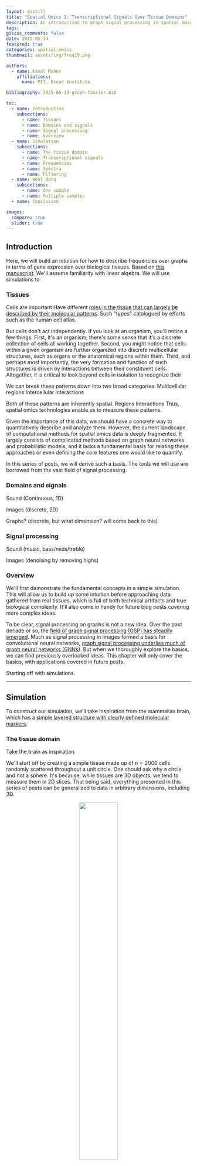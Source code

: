 ```yaml
---
layout: distill
title: "Spatial Omics I: Transcriptional Signals Over Tissue Domains"
description: An introduction to graph signal processing in spatial omics data
tags:
giscus_comments: false
date: 2025-05-14
featured: true
categories: spatial-omics
thumbnail: assets/img/freq10.png

authors:
  - name: Kamal Maher
    affiliations:
      name: MIT, Broad Institute

bibliography: 2025-05-18-graph-fourier.bib

toc:
  - name: Introduction
    subsections:
      - name: Tissues
      - name: Domains and signals
      - name: Signal processing
      - name: Overview
  - name: Simulation
    subsections:
      - name: The tissue domain
      - name: Transcriptional signals
      - name: Frequencies
      - name: Spectra
      - name: Filtering
  - name: Real data
    subsections:
      - name: One sample
      - name: Multiple samples
  - name: Conclusion

images:
  compare: true
  slider: true
---
```


<style>
  .slider-with-shadows {
    --default-handle-shadow: 0px 0px 5px rgba(0, 0, 0, 1);
    --divider-shadow: 0px 0px 5px rgba(0, 0, 0, 0.5);
  }
</style>


## Introduction

Here, we will build an intuition for how to describe frequencies over graphs in terms of gene expression over biological tissues.
Based on [this manuscript](/assets/pdf/harmonics.pdf).
We'll assume familiarity with linear algebra.
We will use simulations to


### Tissues

Cells are important
Have different [roles in the tissue that can largely be described by their molecular patterns](https://www.cell.com/cell-systems/fulltext/S2405-4712(18)30482-4).
Such "types" catalogued by efforts such as the human cell atlas.

But cells don't act independently.
If you look at an organism, you'll notice a few things.
First, it's an organism; there's some sense that it's a discrete collection of cells all working together.
Second, you might notice that cells within a given organism are further organized into discrete multicellular structures, such as organs or the anatomical regions within them.
Third, and perhaps most importantly, the very formation and function of such structures is driven by interactions between their constituent cells.
Altogether, it is critical to look beyond cells in isolation to recognize their 

We can break these patterns down into two broad categories.
Multicellular regions
Intercellular interactions

Both of these patterns are inherently spatial.
Regions
Interactions
Thus, spatial omics technologies enable us to measure these patterns.

Given the importance of this data, we should have a concrete way to quantitatively describe and analyze them.
However, the current landscape of computational methods for spatial omics data is deeply fragmented.
It largely consists of complicated methods based on graph neural networks and probabilistic models, and it lacks a fundamental basis for relating these approaches or even defining the core features one would like to quantify.

In this series of posts, we will derive such a basis.
The tools we will use are borrowed from the vast field of signal processing.


### Domains and signals

Sound (Continuous, 1D)

Images (discrete, 2D)

Graphs? (discrete, but what dimension? will come back to this)


### Signal processing

Sound (music, bass/mids/treble)

Images (denoising by removing highs)


### Overview

We'll first demonstrate the fundamental concepts in a simple simulation.
This will allow us to build up some intuition before approaching data gathered from real tissues, which is full of both technical artifacts and true biological complexity.
It'll also come in handy for future blog posts covering more complex ideas.

To be clear, signal processing on graphs is not a new idea.
Over the past decade or so, the [field of graph signal processing (GSP) has steadily emerged](https://arxiv.org/abs/2303.12211).
Much as signal processing in images formed a basis for convolutional neural networks, [graph signal processing underlies much of graph neural networks (GNNs)](https://arxiv.org/abs/1312.6203).
But when we thoroughly explore the basics, we can find previously overlooked ideas.
This chapter will only cover the basics, with applications covered in future posts.

Starting off with simulations.


---

## Simulation

To construct our simulation, we'll take inspiration from the mammalian brain, which has a [simple layered structure with clearly defined molecular markers](https://www.nature.com/articles/s41586-021-03705-x).


### The tissue domain

Take the brain as inspiration.

We'll start off by creating a simple tissue made up of $n=2000$ cells randomly scattered throughout a unit circle.
One should ask why a circle and not a sphere.
It's because, while tissues are 3D objects, we tend to measure them in 2D slices.
That being said, everything presented in this series of posts can be generalized to data in arbitrary dimensions, including 3D.

<figure style="text-align: center;">
  <img src="/assets/figures/fourier/tissue_domain.png"
       alt=""
       style="width:50%; display: block; margin: 0 auto;">
  <figcaption><strong>Figure 1:</strong> Cells arranged in a spatial graph to form a tissue domain. </figcaption>
</figure>

We can think of the tissue domain as an undirected graph over $n$ nodes, each of which represents a cell.
We could construct this graph in many ways, including connecting each cell to its k nearest physical neighbors.
Personally, I prefer using a Delaunay triangulation, as it creates a mesh that's embeddable in 2D, which respects my own visual intuition.
If you're optimistic, you might also believe that it [captures the mechanical forces present in biological tissues](https://pubmed.ncbi.nlm.nih.gov/20082148/).
After performing a Delaunay triangulation, we can zoom in to see that the cells are indeed connected to their spatial neighbors to form a 2D mesh.
These connections define the space within which we can hop from cell to cell.

Our graph can be represented by the symmetric adjacency matrix

$$
\mathbf{A} \in \{0,1\}^{n \times n}.
$$

Each entry $$\mathbf{A}_{ij}$$ is either $1$, which represents two cells that are spatially adjacent, or $0$, which represents two cells that are not adjacent.
While we could weight these edges based on physical distances between cells, we will instead stick to simple binary edges for simplicity.
We also will not consider self loops: $$\mathbf{A}_{ii} = 0$$.
The number of neighbors for cell $i$ -- the "degree" -- is given by $$d_i = \sum_j \mathbf{A}_{ij}$$.
These values are often consolidated into the diagonal degree matrix $\mathbf{D} = \operatorname{diag}(d_1, ..., d_n)$.
<!-- $$
\mathbf{D} =
\begin{bmatrix}
  d_{1} & & \\
  & \ddots & \\
  & & d_{n}
\end{bmatrix}
\in \mathbb{R}^{n \times n}.
$$ -->
Finally, we can introduce the Laplacian matrix

$$
\mathbf{L} = \mathbf{D} - \mathbf{A}
$$

We can think of the Laplacian as a slight modification of the adjacency matrix that's more closely related to the notion of frequency, as we will see below.
For convenience, we will instead consider the edge-normalized Laplacian $\mathbf{L} = \mathbf{I} - \mathbf{D}^{-\frac{1}{2}} \mathbf{A} \mathbf{D}^{-\frac{1}{2}}$, since it's eigenvalues have some nice properties that we will leverage later.

Note that the order of cells in these matrices is arbitrary.
It doesn't matter so long as it is consistent across all related vectors and matrices.

Now that we have a simulated tissue domain, we can create gene expression signals over it.


### Transcriptional signals

Some spatial cells that form layers (neurons), some non-spatial cells scattered throughout (glia, for the most part).

Ground truth region patterns.
Add different noise patterns to make multiple gene markers for each ground truth pattern.
One marker per pattern shown in Figure <>.

<figure style="text-align: center;">
  <img src="/assets/figures/fourier/simulation_lows.png"
       alt=""
       style="width:100%; display: block; margin: 0 auto;">
  <figcaption><strong>Figure 1:</strong> Schematic for simulating multicellular region patterns. </figcaption>
</figure>

On the other hand, spatial patterns also arise from interactions between cells.
For instance, two *neighboring* cells might interact when *one* expresses a ligand and *the other* expresses the corresponding receptor.
This would produce a mutually exclusive pattern between two genes: one associated with the ligand and the other associated with the receptor.
We can simulate this by

<figure style="text-align: center;">
  <img src="/assets/figures/fourier/simulation_highs.png"
       alt=""
       style="width:100%; display: block; margin: 0 auto;">
  <figcaption><strong>Figure 1:</strong> Schematic for simulating intercellular interaction patterns. </figcaption>
</figure>

Note that this simulation is not nearly as complex as a real biological tissue or the data measured from one.
That being said, it should at least provide a simple playground in which we can explore some fundamental quantitative concepts that we will later apply to real data.

A signal is a vector of values associated with each node in our graph.
In our case, we are interested in the amount that a given gene is expressed within each cell of a tissue.
We can collect all of these values into a list, yielding the vector $\mathbf{x} \in \mathbb{R}^n$, where $\mathbf{x}_i$ is the amount of gene $x$ expressed in cell $i$.
<!-- While the ordering of these values is generally arbitrary, it is critical that they follow the same ordering of cells used in the adjacency matrix and all other associated mathematical objects.
In other words, $\mathbf{A}_i$ (the row of values indicating neighbors of cell $i$) and $\mathbf{x}_i$ (the amount of gene $x$ expressed in cell $i$) are talking about the same cell $i$. -->
We can further collect all of these gene signals into the matrix

$$
\mathbf{X} = [\mathbf{x}_1 | ... | \mathbf{x}_g] \in \mathbb{R}^{n \times g},
$$

where $g$ is the number of genes measured.
This is the "cell-by-gene matrix", the [fundamental data structure underlying all of single-cell omics](https://cellxgene.cziscience.com/).

Now that we've quantitatively defined both our domain and our signals, our challenge is to combine them.


### Frequencies

While it's often said that spatial data offers more information than dissociated single-cell data, we might be better served by the intuition that spatial coordinates enable us to strategically *remove* information.
Namely, it allows us to focus on gene expression over particular length scales of interest, disentangling the mess of information into more interpretable components.
But how can we isolate a given length scale?
The first step is defining what a length scale is in the first place.

Take music, for instance, in which the different frequency ranges of bass, mids, and trebles define different *time* scales along which a sound can vary.
Similarly, our notion of *length* scale can be made quantitatively rigorous in terms of *spatial* frequencies.
While a straightforward extension of this concept to two dimensions captures spatial frequencies in an image, it's not so straightforward to extend to graphs due to their irregular topology.
Thus, we have to do a little leg work to extend this concept to our tissue domain.

We can start by slowly deriving a definition of frequency in a graph setting.
Consider a hypothetical signal $\mathbf{v}$ over the tissue.
The notion of frequency is simply "how much does the signal tend to change as I take a step in the domain?"
Taking a step in our tissue domain corresponds to moving between neighboring cells $i$ and $j$.
The change in our signal as we take this step is thus given by $\mathbf{v}_i - \mathbf{v}_j$.
However, we don't really care about the sign, so we can just square it to get $(\mathbf{v}_i - \mathbf{v}_j)^2$.
This is just one step, and we care about how the signal tends to change with steps throughout the whole tissue in general.
To capture this tendency, we can simply sum over all pairs of neighboring cells, yielding our final definition of frequency

\begin{equation} \label{eq:freqdef}
  \lambda = \sum_{ij} \mathbf{A}_{ij} (\mathbf{v}_i - \mathbf{v}_j)^2
\end{equation}

Note that because we are summing over *all* possible pairs of cells $i$ and $j$, we have to multiply each one by $\mathbf{A}_{ij}$ so that we only consider *neighboring* pairs.

This definition of frequency for a given signal might make sense, but what we are really looking for is an ideal *set* of signals that represent *all possible frequencies*, much as time scales are given by sine waves of all possible frequencies.
It turns out that, because our tissue domain is finite and discrete, we can actually solve for a finite set of all possible frequencies, and it ends up being a basis in the linear algebraic sense.

To see this, let's first rewrite eq. \eqref{eq:freqdef} as a "[quadratic form](https://gregorygundersen.com/blog/2022/02/27/positive-definite/)", which works in our favor by getting us a step further into the realm of linear algebra:

$$
\lambda = \mathbf{v}^{\top} \mathbf{L} \mathbf{v}.
$$

{% details How exactly can we show that? %}

Eq. \eqref{eq:freqdef} can be converted into a quadratic form via a process reminiscent of annealing.
First, we heat it up by factoring the
$\mathbf{v}$
terms to get

$$
\sum_{i,j}\mathbf{A}_{ij}(
v_i v_i +
v_j v_j -
v_i v_j -
v_j v_i
).
$$

We can then begin to cool it down by combining positive and negative terms, respectively, yielding

$$
2 \sum_{i,j}\mathbf{A}_{ij}
v_i v_i -
2 \sum_{i,j}\mathbf{A}_{ij}
v_i v_j.
$$

Note that, for a fixed row $i$, the left-hand term corresponds to summing
$v_i v_i$ together
$d_i$ times, where $d_i$ is the sum of the $i$th row of
$\mathbf{A}$.
Thus, one could equivalently express the left-hand term as

$$
2 \sum_{i}\mathbf{D}_{ii}
v_i v_i.
$$

Now both the left and right terms themselves correspond to quadratic forms, yielding

$$
2 \mathbf{v}^{\top} \mathbf{D} \mathbf{v} - 
2 \mathbf{v}^{\top} \mathbf{A} \mathbf{v}.
$$

Further simplifying, we have

$$
2 \mathbf{v}^{\top} (\mathbf{D}-\mathbf{A}) \mathbf{v}
$$

and further

$$
2 \mathbf{v}^{\top} \mathbf{L} \mathbf{v}.
$$

The factor of two arises from double counting each edge, which corresponds to a directed edge in each direction.
Because we tend to think of each undirected edge as only a single edge going both ways, folks tend to omit this factor, yielding the final expression

$$
\mathbf{v}^{\top} \mathbf{L} \mathbf{v}.
$$

{% enddetails %}

We can further rearrange this expression into an eigenvalue problem:

$$
\lambda \mathbf{v} = \mathbf{L} \mathbf{v}.
$$

{% details How exactly can we show that? %}

We should probably normalize $\lambda = \mathbf{v}^{\top} \mathbf{L} \mathbf{v}$ to guarantee that the overall expression strength doesn't influence the frequency value.
After all, we really only care about the relative spatial distribution of the signal, not its overall magnitude.
We can do this normalization by dividing the magnitude out:

$$
\lambda = \frac{\mathbf{v}^{\top} \mathbf{L} \mathbf{v}}{\mathbf{v}^{\top} \mathbf{v}}.
$$

Note that this is a Rayleigh quotient, which is intimately tied to eigendecomposition.
With a bit of rearranging, we end up with an eigenvalue problem:

$$
\begin{align}
    & \lambda = {\frac{\mathbf{v}^{\top} \mathbf{L} \mathbf{v}}{\mathbf{v}^{\top} \mathbf{v}}} \nonumber \\
    &\rightarrow \lambda \mathbf{v}^{\top} \mathbf{v} = \mathbf{v}^{\top} \mathbf{L} \mathbf{v} \nonumber \\
    &\rightarrow \lambda \mathbf{v} = \mathbf{L} \mathbf{v}. \nonumber
\end{align}
$$

{% enddetails %}


This is a critical insight because $\mathbf{L}$ is symmetric positive semidefinite (PSD) and thus has an eigenbasis of eigenvectors with real, nonnegative eigenvalues.
This eigenbasis is given by the matrix

$$
\mathbf{V} = [\mathbf{v}_1 |...| \mathbf{v}_n] \in \mathbb{R}^{n \times n}.
$$

Let's plug all of this terminology into our context of interest by realizing two key points.
**First** of all, we found that there exists a finite set of ideal signals ${\mathbf{v}_1, ..., \mathbf{v}_n}$ that represent "all possible frequencies" -- and thus all possible length scales -- over our tissue domain.
This is great because it means we can rigorously talk about any length scale of interest.
Below are some examples plotted in the tissue to illustrate this intuition.
Note that no gene expression information went into calculating these frequencies; rather, they are an abstract representation of variation on different length scales.

<figure style="text-align: center;">
  <img src="/assets/figures/fourier/frequencies.png"
       alt=""
       style="width:100%; display: block; margin: 0 auto;">
  <figcaption><strong>Figure 3:</strong> Examples of different frequencies over the tissue domain.  </figcaption>
</figure>

{% details Why do highs appear constrained to one part of the tissue? %}
When taking a look at $\mathbf{v}_{301}$, the fluctuations appear constrained a bit toward the lower left of the tissue.
I'll just provide some intuition for this observation.

This asymmetry (or "localization") is due to the irregularity of the graph domain.
Consider the time and image domains in which you always have the same choice of how to move no matter where you are in the tissue (apart from the boundaries).
Graphs generally lack this regularity due to the variation in degree across different nodes.
At one node, you may have four options of where to move next.
At the next node, you may have seven options.

Consequences of this irregularity arise when considering the maximum frequency patterns over the graph, which we can think of as

$$
\mathbf{v}_{max} = \operatorname{argmax}_{\mathbf{v}} \frac{\mathbf{v}^{\top} \mathbf{L} \mathbf{v}}{\mathbf{v}^{\top} \mathbf{v}}
$$

Because of its normalization, $$\mathbf{v}_{max}$$ should ideally be concentrated on a single node and its immediate neighbors.
Furthermore, it should specifically be concentrated on the node with the most neighbors, i.e. the highest degree.
Indeed, when visualizing $\mathbf{v}_{1994}$, we can see that it's concentrated on nodes with relatively high degrees (compared to the [degree of six we'd expect here](https://en.wikipedia.org/wiki/Delaunay_triangulation#Properties)).

<figure style="text-align: center;">
  <img src="/assets/figures/fourier/freq_localization.png"
       alt=""
       style="width:70%; display: block; margin: 0 auto;">
</figure>

Interestingly, this phenomenon has deep connections to the [Heisenberg uncertainty principle](https://arxiv.org/abs/2306.15810).

{% enddetails %}

The **second** key point is that this set of ideal frequencies forms a basis in the linear algebraic sense.
This means that when we do measure a gene expression signal, we can project it into this "frequency space" to quantify its prevalence on each length scale.

That's what we'll do next.


### Spectra

We can think of projecting a given gene expression signal $\mathbf{x}$ into frequency space as comparing it to each frequency $\mathbf{v}_i$.
For a single frequency, this is given by the inner product $\mathbf{v}_i^{\top} \mathbf{x} \in \mathbb{R}$.
For all frequencies, this is given by the matrix product $\mathbf{s} = \mathbf{V}^{\top} \mathbf{x} \in \mathbb{R}^n$, where the output is the similarity of $\mathbf{x}$ to each of $\mathbf{v}_1, ..., \mathbf{v}_n$.
The vector $\mathbf{s}$ is often referred to as the signal's "spectrum".
An analogy I tend to think of is that the original gene expression signal over the tissue is like a dish you might cook.
You could always think of that dish in terms of its corresponding *recipe*, i.e. the amounts of each ingredient necessary to construct it.
In this case, the recipe is the spectrum, and the ingredients are the frequencies.
This process of representing a signal in terms of its spectrum is known as the [Fourier transform](https://betterexplained.com/articles/an-interactive-guide-to-the-fourier-transform/).


Let's visualize one of our region marker genes' spectra as an example.

<figure style="text-align: center;">
  <img src="/assets/figures/fourier/spectra.png"
       alt=""
       style="width:100%; display: block; margin: 0 auto;">
  <figcaption><strong>Figure 3:</strong> An example gene expression signal in tissue space and in frequency space.  </figcaption>
</figure>

By design, this gene forms a large-scale pattern over the tissue.
As a result, its spectrum shows a spike in the low frequencies.
Thus, we now have a way of calculating the freuqency contents (or length scale contents) of a given gene expression signal within a tissue.

Note that, while the spectrum shown above is entirely positive, spectra generally do contain negative values.
We just chose to take the absolute value of the spectrum to better convey the intuition of how prevalent a signal is over a given length scale, i.e. omitting its sign.
Additionally, we chose not to visualize the first value $s_1$, as it just corresponds a translation factor.

{% details Why is $s_1$ is just a translation factor? %}

What I mean by a "translation factor" here is just an "intercept" or "bias" term that is added to all cells to shift their expression values up/down by the same amount.
Thus, we can think of it as some vector with entries that are all the same value, i.e. a scaled version of the ones vector $\mathbf{1} = [1, ..., 1]^{\top}$.
We are assuming that it corresponds to the first eigenvalue of $\mathbf{L}$, so let's first confirm that it's an eigenvector by multiplying them.
Notice that

$$
\mathbf{L} \mathbf{1} = 0.
$$

This follows from how we've constructed the Laplacian; the degree of each node is on the diagonal and the instances of each neighbor on the off diagonal sum up to an amount of equal but opposite sign.
Thus, the sum over each row, as calculated above by multiplying with the ones vector, is simply $0$.
We can write this out in the form of an eigenvalue problem:

$$
\mathbf{L} \mathbf{1} = \lambda \mathbf{1} = 0.
$$

This holds true for $\lambda = 0$, which is the minimal eigenvalue (i.e. "first" when sorted) since $\mathbf{L}$ is PSD.
So the first eigenvalue corresponds to the all ones vector, i.e. the uniform shift in all the values over the graph that we wanted to get rid of.

Note that this generalizes to any vector with all equal entries because we could just express it as the ones vector scaled by some scalar $p$, which yields the same result:

$$
p \mathbf{L} \mathbf{1} = p \lambda \mathbf{1} = 0.
$$

{% enddetails %}

There are many interesting things we could do with spectra.
You might think of comparing gene expression signals based on their spectra, perhaps to find classes of spectral patterns (i.e. biologically-relevant length scales) using PCA or NMF.
However, there are also many interesting issues with these ideas.
For instance, a spectrum has the same dimension as its corresponding tissue.
This makes comparison across different tissues difficult because the dimensions of spectra likely differ.
We'll leave these pitfalls and opportunities to a future blog post.

For now, let's instead focus on modifying these spectra, i.e. performing filtering.


### Filtering

In the language of the above analogy, modifying spectra allows us to ask "what happens to the dish when I remove this ingredient?"
More explicitly, it allows us to modify the frequency contents of a given signal and see how it looks in the tissue.
We can think of this process as two steps.

The **first** step is to modify the signal's spectrum.
We could do this in a crude way by setting entries of the spectrum to zero to get rid of them entirely.
However, more generally, we could *weight* them.
For instance, we could define some function -- or "kernel" -- over frequency values that preferentially weights lows stronger than highs.
This is known as a "low-pass" kernel.
One popular example of such a function is the diffusion kernel $f(\lambda) = e^{-\tau \lambda}$, where $\tau$ is some parameter that adjusts how "quick" diffusion occurs.
This kernel is indeed low-pass, as it is a monotonically decreasing function of frequency.
(The intuition of diffusion will likely become clearer once we see the result of this modification in the tissue.)
By pointwise multiplying this kernel with the gene expression spectrum from earlier, we end up with a modified spectrum where the lows are maintained and the highs are diminished.

<figure style="text-align: center;">
  <img src="/assets/figures/fourier/lowpass_spectra.png"
       alt=""
       style="width:100%; display: block; margin: 0 auto;">
  <figcaption><strong>Figure 3:</strong> A gene expression signal low-pass filtered in frequency space.  </figcaption>
</figure>

Now let's represent this mathematically.
Pointwise multiplication of two vectors can be represented by turning one of them into a diagonal matrix and then multiplying.
<!-- Arranging all the kernel-weighted frequency values into a diagonal matrix $f(\mathbf{\Lambda})$. -->
<!-- $$
f(\mathbf{\Lambda}) =
\begin{bmatrix}
  f(\lambda_{1}) & & \\
  & \ddots & \\
  & & f(\lambda_{n})
\end{bmatrix}
\in \mathbb{R}^{n \times n}.
$$ -->
Let's do this with the kernel.
We can first arrange all of the frequency values into a diagonal matrix $\mathbf{\Lambda}$.
Applying the kernel function to each of the values is the same as applying it to the whole matrix, i.e. $f(\mathbf{\Lambda})$.
Multiplication of this diagonal kernel matrix with the spectrum is then given by $f(\mathbf{\Lambda}) \mathbf{V}^{\top} \mathbf{x} \in \mathbb{R}^n$.
Altogether, this equation describes modification of the gene's spectrum.
While it might look a little ugly in it's current form, it's nice to keep it this way for later;
it'll allow us to see a neat simplification in a moment.

The **second** step is to project the modified spectrum back into the tissue to visualize the result.
We can do this by multiplying by the inverse of the frequency basis, i.e. $(\mathbf{V}^{\top})^{-1}$.
However, because $\mathbf{V}$ is an [orthogonal matrix](https://gregorygundersen.com/blog/2018/10/24/matrices/), its inverse is just its transpose: $(\mathbf{V}^{\top})^{-1} = \mathbf{V}$.
Thus, we have the full filtering equation

\begin{equation} \label{eq:filterdef}
  \mathbf{\bar x} = \mathbf{V} f(\mathbf{\Lambda}) \mathbf{V}^{\top} \mathbf{x},
\end{equation}

where $\mathbf{\bar x}$ is the filtered version of $\mathbf{x}$.
I like to use the bar notation for the smoothed signal because the bar itself is smooth.
We can visualize the result of this process below.
Use the slider to visualize the signal before filtering (left) and after filtering (right).

<div style="width: 50%; max-width: 768px; margin: 0 auto;">
  <img-comparison-slider class="slider-with-shadows">
    {% include figure.liquid path="assets/figures/fourier/tissue_before_filtering.png" class="img-fluid rounded z-depth-1" slot="first" %}
    {% include figure.liquid path="assets/figures/fourier/tissue_after_lowpass.png" class="img-fluid rounded z-depth-1" slot="second" %}
  </img-comparison-slider>
</div>
<figcaption><strong>Figure 1:</strong> Comparison of a gene expression signal before (left) and after (right) low-pass filtering. </figcaption>
<br>

This filter appears to have blurred the underlying gene expression signal.
That's exactly what we expect given that blurring corresponds to getting rid of small-scale fluctuations.
Some might think of this as [denoising](https://genomemedicine.biomedcentral.com/articles/10.1186/s13073-024-01283-x), which makes sense in the context of images.
However, in a later post I'll argue that high frequencies are not noise in the context of tissues.

Using a final bit of math, let's finish interpreting our filtering function, which is currently a bit lengthy.
If you stare at eq. \eqref{eq:filterdef} long enough, you might notice that it looks a lot like the [diagonalized](https://intuitive-math.club/linear-algebra/eigenbasis/) form of the Laplacian

$$
\mathbf{L} = \mathbf{V} \mathbf{\Lambda} \mathbf{V}^{\top},
$$

where $\mathbf{\Lambda}$ is the diagonal matrix of eigenvalues and $\mathbf{V}$ is the matrix of corresponding eigenvectors.
The only difference is that we applied a function to each of the eigenvalues, i.e. $f(\mathbf{\Lambda})$.
Interestingly, for any (analytic) function $h(\lambda)$, we have

$$
\mathbf{V} h(\mathbf{\Lambda}) \mathbf{V}^{\top} = h(\mathbf{V} \mathbf{\Lambda} \mathbf{V}^{\top}) = h(\mathbf{L}).
$$

{% details Why "analytic" functions? %}

Functions of matrices are often defined in terms of series, [e.g. the exponential function](https://sassafras13.github.io/MatrixExps/).
A function that can be described in this way is referred to as "[analytic](https://en.wikipedia.org/wiki/Analytic_function#Definitions)".
Thus, for our kernel function to apply to matrix arguments, it must be analytic.

{% enddetails %}

Thus, any (analytic) filter can be expressed as a function of the Laplacian.
This is cool for a few reasons.
First of all, it's pretty.
Second, it will actually help us interpret equations that emerge en route to deriving interactions in a future post.
Third, it gives us a concise notation to work with for the remainder of this post;
given a kernel such as the one above, $f$, filtering can be expressed simply as

$$
\mathbf{\bar x} = f(\mathbf{L}) \mathbf{x}.
$$


While the above filtering example was low-pass, we could instead perform high-pass filtering.
First, let's define a kernel that preferentially weights highs.
We can use the square-root kernel $g(\lambda) = \lambda^{\frac{1}{2}}$, as it is monotonically increasing with frequency.
(This will be an important kernel for defining interactions in a later post.)
Using the concise notation from above (along with a hat to convey the "opposite" of smoothness), we can apply this filter to calculate the high-pass filtered signal

$$
\mathbf{\hat x} = g(\mathbf{L}) \mathbf{x}.
$$

In contrast to low-pass filtering, we can see in the modified spectrum that the high-pass kernel emphasizes the higher frequency components of our signal.

<figure style="text-align: center;">
  <img src="/assets/figures/fourier/highpass_spectra.png"
       alt=""
       style="width:100%; display: block; margin: 0 auto;">
  <figcaption><strong>Figure 3:</strong> A gene expression signal high-pass filtered in frequency space.  </figcaption>
</figure>

When visualized in the tissue, it appears that the "roughness" of our signal is preserved, and everything else is washed away.
Cells with large differences with their neighbors in the original signal maintain their differences after filtering, ending up with extremal values.
On the other hand, cells with little differences with their neighbors end up with values in the middle after filtering.
Thus, *high*-pass filtering appears to emphasize *differences* in gene expression between neighboring cells, unlike the *similarities* highlighted by *low*-pass filtering.

<div style="width: 50%; max-width: 768px; margin: 0 auto;">
  <img-comparison-slider class="slider-with-shadows">
    {% include figure.liquid path="assets/figures/fourier/tissue_before_filtering.png" class="img-fluid rounded z-depth-1" slot="first" %}
    {% include figure.liquid path="assets/figures/fourier/tissue_after_highpass.png" class="img-fluid rounded z-depth-1" slot="second" %}
  </img-comparison-slider>
</div>
<figcaption><strong>Figure 1:</strong> Comparison of a gene expression signal before (left) and after (right) high-pass filtering. </figcaption>
<br>

Low- and high-pass filters are just two examples at the extremes of the frequency range.
Many other filter shapes have interesting and conceptually interpretable behaviors, such as mid-pass filters and those that are highly localized in the frequency domain.
However, for simplicity, we won't go into those here.

Despite our analytical treatment of filtering, explicit eigendecomposition of the Laplacian is prohibitive for tissues (graphs) with greater than approximately $n=20000$ cells (nodes).
For that reason, filtering is often calculated using [wavelet approximations](https://arxiv.org/abs/0912.3848).
The *de facto* package for performing this analysis is [PyGSP](https://pygsp.readthedocs.io/en/stable/), and that's what we will use for all real biological datasets going forward.

---


## Real data

<!-- Our simulation was inspired by the anatomy of the mammalian brain. -->
Now, with the intuition gained from our simulation, we will pivot to [real data from the mouse brain](https://www.nature.com/articles/s41586-021-03705-x).
This dataset is composed of 64 samples from the mouse primary motor cortex (MOp), which displays the molecularly-defined layered structure that inspired our simulation.
Each sample consists of 248 genes measured over ~5000 cells.
We will start by visualizing the results from one sample before generalizing our analysis to multiple.


### One sample

Just as in our simulation, we can create a spatial mesh over the tissue to create a domain represented by the Laplacian $\mathbf{L}$.

<figure style="text-align: center;">
  <img src="/assets/figures/fourier/tissue_domain_mop.png"
       alt=""
       style="width:70%; display: block; margin: 0 auto;">
  <figcaption><strong>Figure 3:</strong> A tissue domain calculated from real mouse brain data.  </figcaption>
</figure>

Once we have that domain, we can identify frequency patterns (length scales) over it by calculating the eigenbasis $\mathbf{V}$ of the Laplacian.
Again, we see that these eigenvectors and values capture different length scales of variation over the tissue.

<figure style="text-align: center;">
  <img src="/assets/figures/fourier/frequencies_mop.png"
       alt=""
       style="width:100%; display: block; margin: 0 auto;">
  <figcaption><strong>Figure 3:</strong> Example frequencies over the mouse brain tissue domain.  </figcaption>
</figure>

We can then project a given gene expression pattern $\mathbf{x}$ into frequency space by calculating $\mathbf{V}^{\top} \mathbf{x}$.
Let's do this with the gene *Cux2*, a neocortical layer marker analogous to the simulated gene we visualized above.
The spectrum conveys the prominent large-scale pattern in terms of a low-frequency spike.

<figure style="text-align: center;">
  <img src="/assets/figures/fourier/spectra_mop.png"
       alt=""
       style="width:100%; display: block; margin: 0 auto;">
  <figcaption><strong>Figure 3:</strong> An example gene expression signal in tissue space and in frequency space.  </figcaption>
</figure>

Given the diffusion kernel $f(\lambda) = e^{-\tau \lambda}$, we can perform low-pass filtering using the equation $f(\mathbf{L}) \mathbf{x}$.
This smooths the original signal, in effect isolating the component of the signal that occurs on large length scales.

<div style="width: 50%; max-width: 768px; margin: 0 auto;">
  <img-comparison-slider class="slider-with-shadows">
    {% include figure.liquid path="assets/figures/fourier/tissue_before_filtering_mop.png" class="img-fluid rounded z-depth-1" slot="first" %}
    {% include figure.liquid path="assets/figures/fourier/tissue_after_lowpass_mop.png" class="img-fluid rounded z-depth-1" slot="second" %}
  </img-comparison-slider>
</div>
<figcaption><strong>Figure 1:</strong> Comparison of a gene expression signal before (left) and after (right) low-pass filtering. </figcaption>
<br>

We could instead high-pass filter to isolate the small-scale components by calculating $g(\mathbf{L}) \mathbf{x}$ where $g(\lambda) = \lambda^{\frac{1}{2}}$.
This emphasizes local variations in the signal by assigning them extreme values while washing away the rest of the signal toward middling values.

<div style="width: 50%; max-width: 768px; margin: 0 auto;">
  <img-comparison-slider class="slider-with-shadows">
    {% include figure.liquid path="assets/figures/fourier/tissue_before_filtering_mop.png" class="img-fluid rounded z-depth-1" slot="first" %}
    {% include figure.liquid path="assets/figures/fourier/tissue_after_highpass_mop.png" class="img-fluid rounded z-depth-1" slot="second" %}
  </img-comparison-slider>
</div>
<figcaption><strong>Figure 1:</strong> Comparison of a gene expression signal before (left) and after (right) high-pass filtering. </figcaption>
<br>

Altogether, the same approach derived from our simulation enables us to characterize gene expression along specific length scales in real biological data.
But there are 63 other samples in the full dataset.
How might we analyze all of them together?


### Multiple samples

A conceptual issue comes up when considering multiple samples.
First, note that different slices entail different domains because they are made up of different sets of cells.
Now consider two slices with domains given by Laplacians $\mathbf{L}^{(1)} \in \mathbb{R}^{n_1 \times n_1}$ and $\mathbf{L}^{(2)} \in \mathbb{R}^{n_2 \times n_2}$.
These two slices likely have different numbers of cells, i.e. $n_1 \neq n_2$.
Thus, the dimensions of these two matrices are likely not even the same.
Given that a filter is a function of the Laplacian, **one might wonder if filter kernels have consistent behavior across different tissues**.

A key observation, however, is that filters are really functions of the *eigenvalues* of the Laplacian.
So if the eigenvalues of different Laplacians are somehow comparable, then the filters should be as well.
These eigenvalues are determined by the graph's topology, i.e. structural features such as the distribution of node degrees.
For two reasons, we argue that all tissue domains we construct have similar topologies and thus similar filter behavior.
1. Edge-normalization of the Laplacian matrix yields eigenvalues in the range $[0,2]$, yielding consistent frequency ranges across different graphs.
2. We assume that cells within a tissue generally resemble a uniform discrete sampling of continuous 2D space. In that case, given the consistenct Delaunay triangulation approach, [filtering behavior converges in the limit of sampling size]().

Given these assumptions, we should be able to simply apply a given filter to each sample independently to yield comparable results.

Let's take exactly that approach with low-pass filtering for illustration.
We applied the same filter kernel to the Laplacian and gene signal for each sample:

$$
\mathbf{\bar x^{(1)}}, ..., \mathbf{\bar x^{(64)}} = f(\mathbf{L}^{(1)}) \mathbf{x^{(1)}}, ..., f(\mathbf{L}^{(64)}) \mathbf{x^{(64)}}.
$$

The resulting smoothed patterns appear exactly as we saw for a single sample above, indicating that we can indeed expect comparable filtering results across different tissues.

<div style="width: 100%; max-width: 768px; margin: 0 auto;">
  <img-comparison-slider class="slider-with-shadows">
    {% include figure.liquid path="assets/figures/fourier/tissue_before_filtering_mop_all.png" class="img-fluid rounded z-depth-1" slot="first" %}
    {% include figure.liquid path="assets/figures/fourier/tissue_after_lowpass_mop_all.png" class="img-fluid rounded z-depth-1" slot="second" %}
  </img-comparison-slider>
</div>
<figcaption><strong>Figure 1:</strong> Comparison of a gene expression signal before (left) and after (right) low-pass filtering. </figcaption>
<br>


---

## Conclusion

We set out with the goal of describing multicellular regions and intercellular interactions.
How does this formalism enable us to capture them?
The key is that it provides us with a flexible quantitative framework to represent patterns on different length scales, from the large scales of regions to the small scales of interactions.

Now that we've developed this framework for individual gene signals, the next step is to generalize it to multiple genes at a time to characterize the relationships between multiple genes on a given length scale.
In the following posts, we will find that *positively* covarying *low*-frequency patterns define regions while *negatively* covarying *high*-frequency patterns define interactions.

<!-- Take lows for example.
It may be intuitive that they help us represent multicellular regions.
After all, lows are just large-scale patterns.
For instance, we should be able to low-pass filter gene expression patterns and then plug into the standard single-cell workflow to identify region clusters.
Indeed, this is the cornerstone of all region identification methods in the field, from those based on simple spatial smoothing to those based on complex graph neural networks.

But what are *highs*?
Are they just noise like in image processing?
And what of the frequencies in between, i.e. *mids*?
In the following posts, we'll explore these questions in detail, finding that lows indeed describe multicellular regions, highs describe intercellular interactions, and mids describe boundaries between regions. -->